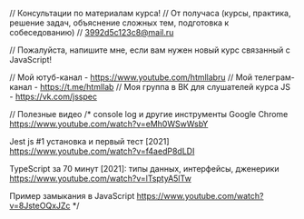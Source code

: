 ﻿// Консультации по материалам курса!
// От получаса (курсы, практика, решение задач, объяснение сложных тем, подготовка к собеседованию)
// 3992d5c123c8@mail.ru

// Пожалуйста, напишите мне, если вам нужен новый курс связанный с JavaScript!

// Мой ютуб-канал - https://www.youtube.com/htmllabru
// Мой телеграм-канал - https://t.me/htmllab
// Моя группа в ВК для слушателей курса JS - https://vk.com/jsspec

// Полезные видео
/*
console log и другие инструменты Google Chrome
https://www.youtube.com/watch?v=eMh0WSwWsbY

Jest js #1 установка и первый тест [2021]
https://www.youtube.com/watch?v=f4aedP8dLDI

TypeScript за 70 минут [2021]: типы данных, интерфейсы, дженерики
https://www.youtube.com/watch?v=lTsptyA5lTw

Пример замыкания в JavaScript
https://www.youtube.com/watch?v=8JsteOQxJZc
*/

